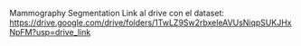Mammography Segmentation
Link al drive con el dataset: https://drive.google.com/drive/folders/1TwLZ9Sw2rbxeleAVUsNiqpSUKJHxNpFM?usp=drive_link
